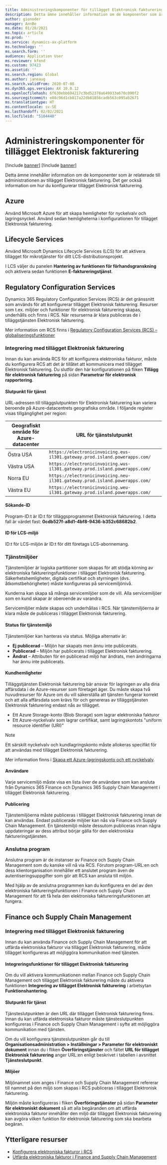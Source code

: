 ```yaml
---
title: Administreringskomponenter för tillägget Elektronisk fakturering
description: Detta ämne innehåller information om de komponenter som är relaterade till administrationen av tillägget Elektronisk fakturering.
author: gionoder
manager: AnnBe
ms.date: 01/28/2021
ms.topic: article
ms.prod: ''
ms.service: dynamics-ax-platform
ms.technology: ''
ms.search.form: ''
audience: Application User
ms.reviewer: kfend
ms.custom: 97423
ms.assetid: ''
ms.search.region: Global
ms.author: janeaug
ms.search.validFrom: 2020-07-08
ms.dyn365.ops.version: AX 10.0.12
ms.openlocfilehash: 6f630ebb694217c3bd52378a649933a670c090f2
ms.sourcegitcommit: e88c96d1cb817a22db81856cadb563c095ab2671
ms.translationtype: HT
ms.contentlocale: sv-SE
ms.lasthandoff: 02/02/2021
ms.locfileid: "5104440"
---
```

# <a name="electronic-invoicing-add-on-administration-components"></a>Administreringskomponenter för tillägget Elektronisk fakturering

[!include [banner](../includes/banner.md)]
[!include [banner](../includes/preview-banner.md)]

Detta ämne innehåller information om de komponenter som är relaterade till administrationen av tillägget Elektronisk fakturering. Det ger också information om hur du konfigurerar tillägget Elektronisk fakturering.

## <a name="azure"></a>Azure

Använd Microsoft Azure för att skapa hemligheter för nyckelvalv och lagringsnyckel. Använd sedan hemligheterna i konfigurationen för tillägget Elektronisk fakturering.

## <a name="lifecycle-services"></a>Lifecycle Services

Använd Microsoft Dynamics Lifecycle Services (LCS) för att aktivera tillägget för mikrotjänster för ditt LCS-distributionsprojekt.

I LCS väljer du panelen **Hantering av funktionen för förhandsgranskning** och aktivera sedan funktionen **E-faktureringstjänst**.

## <a name="regulatory-configuration-services"></a>Regulatory Configuration Services

Dynamics 365 Regulatory Configuration Services (RCS) är det gränssnitt som används för att konfigurerar tillägget Elektronisk fakturering. Resurser som t.ex. miljöer och funktioner för elektronisk fakturering skapas, underhålls och finns i RCS. När resurserna är klara publiceras de i tilläggstjänsten Elektronisk fakturering.

Mer information om RCS finns i [Regulatory Configuration Services (RCS) – globaliseringsfunktioner](rcs-globalization-feature.md)

### <a name="integration-with-the-electronic-invoicing-add-on"></a>Integrering med tillägget Elektronisk fakturering

Innan du kan använda RCS för att konfigurera elektroniska fakturor, måste du konfigurera RCS att det är tillåtet att kommunicera med tillägget Elektronisk fakturering. Du slutför den här konfigurationen på fliken **Tillägg för elektronisk fakturering** på sidan **Parametrar för elektronisk rapportering**.

#### <a name="service-endpoint"></a>Slutpunkt för tjänst

URL-adressen till tilläggslutpunkten för Elektronisk fakturering kan variera beroende på Azure-datacentrets geografiska område. I följande register visas tillgänglighet per region:

| Geografiskt område för Azure-datacenter | URL för tjänstslutpunkt                                                       |
|----------------------------|----------------------------------------------------------------------------|
| Östra USA                    | `https://electronicinvoicing.eus-il301.gateway.prod.island.powerapps.com/` |
| Västra USA                    | `https://electronicinvoicing.wus-il301.gateway.prod.island.powerapps.com/` |
| Norra EU                   | `https://electronicinvoicing.neu-il301.gateway.prod.island.powerapps.com/` |
| Västra EU                    | `https://electronicinvoicing.weu-il301.gateway.prod.island.powerapps.com/` |

#### <a name="application-id"></a>Sökande-ID

Program-ID:t är ID:t för tilläggsprogrammet Elektronisk fakturering. I detta fall är värdet fast: **0cdb527f-a8d1-4bf8-9436-b352c68682b2**.

#### <a name="lcs-environment-id"></a>ID för LCS-miljö

ID:t för LCS-miljön är ID:t för ditt företags LCS-abonnemang.

### <a name="service-environments"></a>Tjänstmiljöer

Tjänstemiljöer är logiska partitioner som skapas för att stödja körning av elektroniska faktureringsfunktioner i tillägget Elektronisk fakturering. Säkerhetshemligheter, digitala certifikat och styrningen (dvs. åtkomstbehörigheter) måste konfigureras på servicemiljönivå.

Kunderna kan skapa så många servicemiljöer som de vill. Alla servicemiljöer som en kund skapar är oberoende av varandra.

Servicemiljöer måste skapas och underhållas i RCS. När tjänstemiljöerna är klara måste de publiceras i tillägget Elektronisk fakturering.

#### <a name="service-environment-status"></a>Status för tjänstemiljö

Tjänstemiljöer kan hanteras via status. Möjliga alternativ är:

- **Ej publicerad** – Miljön har skapats men ännu inte publicerats.
- **Publicerad** – Miljön har publicerats i tillägget Elektronisk fakturering.
- **Ändrat** – Attributen för en publicerad miljö har ändrats, men ändringarna har ännu inte publicerats.

#### <a name="customer-secrets"></a>Kundhemligheter

Tilläggstjänsten Elektronisk fakturering bär ansvar för lagringen av alla dina affärsdata i de Azure-resurser som företaget äger. Du måste skapa två huvudresurser för Azure om du vill säkerställa att tjänsten fungerar korrekt och att alla affärsdata som krävs för och genereras av tilläggstjänsten Elektronisk fakturering endast nås av tillägget.

- Ett Azure Storage-konto (Blob Storage) som lagrar elektroniska fakturor
- Ett Azure-nyckelvalv som lagrar certifikat, samt lagringskontots "uniform resource identifier (URI)"

> [!NOTE]
> Ett särskilt nyckelvalv och kundlagringskonto måste allokeras specifikt för att användas med tillägget Elektronisk fakturering.

Mer information finns i [Skapa ett Azure-lagringskonto och ett nyckelvalv](e-invoicing-create-azure-storage-account-key-vault.md).

#### <a name="users"></a>Användare

Varje servicemiljö måste visa en lista över de användare som kan ansluta från Dynamics 365 Finance och Dynamics 365 Supply Chain Management i tillägget Elektronisk fakturering.

#### <a name="publication"></a>Publicering

Tjänstemiljöerna måste publiceras i tillägget Elektronisk fakturering innan de kan användas. Endast publicerade miljöer kan nås via Finance och Supply Chain Management. En tjänstemiljö måste dessutom publiceras innan några uppdateringar av dess attribut börjar gälla för den elektroniska faktureringstjänsten.

### <a name="connected-applications"></a>Anslutna program

Anslutna program är de instanser av Finance och Supply Chain Management som du kanske vill nå via RCS. Förutom program-URL:en och dess klientorganisation innehåller ett anslutet program även de autentiseringsuppgifter som gör att RCS kan ansluta till miljön.

Med hjälp av de anslutna programmen kan du konfigurera en del av den elektroniska faktureringsfunktionen i Finance och Supply Chain Management för att få hela den elektroniska faktureringsfunktionen att fungera.

## <a name="finance-and-supply-chain-management"></a>Finance och Supply Chain Management

### <a name="integration-with-electronic-invoicing-add-on"></a>Integrering med tillägget Elektronisk fakturering

Innan du kan använda Finance och Supply Chain Management för att utfärda elektroniska fakturor via tillägget Elektronisk fakturering, måste tillägget konfigureras att möjliggöra kommunikation med tjänsten.

#### <a name="electronic-invoicing-add-on-integration-feature"></a>Integreringsfunktioner för tillägget Elektronisk fakturering

Om du vill aktivera kommunikationen mellan Finance och Supply Chain Management och tillägget Elektronisk fakturering måste du aktivera funktionen **Integrering av tillägget Elektronisk fakturering** i arbetsytan **Funktionshantering**.

#### <a name="service-endpoint"></a>Slutpunkt för tjänst

Tjänsteslutpunkten är den URL där tillägget Elektronisk fakturering finns. Innan du kan utfärda elektroniska fakturor måste tjänsteslutpunkten konfigureras i Finance och Supply Chain Management i syfte att möjliggöra kommunikation med tjänsten.

Om du vill konfigurera tjänsteslutpunkten går du till **Organisationsadministration \> Inställningar \> Parameter för elektroniskt dokument** innan du i fliken **Överföringstjänster** och fältet **URL för tillägget Elektronisk fakturering** anger URL:en enligt beskrivet i tabellen i avsnittet **Tjänsteslutpunkt**.

#### <a name="environments"></a>Miljöer

Miljönamnet som anges i Finance och Supply Chain Management refererar till namnet på den miljö som skapas i RCS publiceras i tillägget Elektronisk fakturering.

Miljön måste konfigureras i fliken **Överföringstjänster** på sidan **Parameter för elektroniskt dokument** så att alla begäranden om att utfärda elektroniska fakturor innehåller den miljö där tillägget Elektronisk fakturering kan avgöra vilken funktion för elektronisk fakturering som ska bearbeta begäran.

## <a name="additional-resources"></a>Ytterligare resurser

- [Konfigurera elektroniska fakturor i RCS](e-invoicing-configuration-rcs.md)
- [Utfärda elektroniska fakturor i Finance and Supply Chain Management](e-invoicing-issuing-electronic-invoices-finance-supply-chain-management.md)
